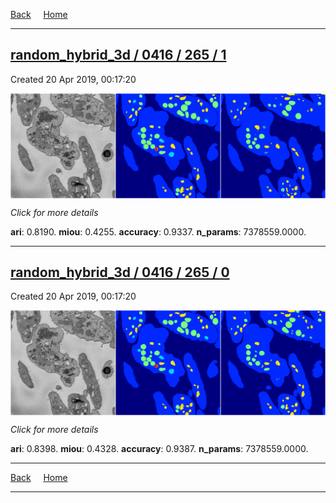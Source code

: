 
[Back](..)&nbsp;&nbsp;&nbsp;&nbsp;&nbsp;[Home](https://leapmanlab.github.io/snapshots)

---

<div class="summary"><a href="1"><h2>random_hybrid_3d / 0416 / 265 / 1</h2></a><p>Created 20 Apr 2019, 00:17:20
</p><a href="1"><img src="1/media/summary.png" align="center"></a><p>
<i>Click for more details</i>
</p></div>

**ari**: 0.8190. **miou**: 0.4255. **accuracy**: 0.9337. **n_params**: 7378559.0000. 

---

<div class="summary"><a href="0"><h2>random_hybrid_3d / 0416 / 265 / 0</h2></a><p>Created 20 Apr 2019, 00:17:20
</p><a href="0"><img src="0/media/summary.png" align="center"></a><p>
<i>Click for more details</i>
</p></div>

**ari**: 0.8398. **miou**: 0.4328. **accuracy**: 0.9387. **n_params**: 7378559.0000. 

---

[Back](..)&nbsp;&nbsp;&nbsp;&nbsp;&nbsp;[Home](https://leapmanlab.github.io/snapshots)

---